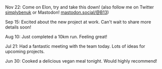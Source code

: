 Nov 22: Come on Elon, try and take this down!
(also follow me on Twitter [simplybenuk](https://twitter.com/simplybenuk)
or Mastodon! [mastodon.social/@B13](https://mastodon.social/@B13))


Sep 15: Excited about the new project at work. Can't wait to share more details soon!


Aug 10: Just completed a 10km run. Feeling great!


Jul 21: Had a fantastic meeting with the team today. Lots of ideas for upcoming projects.


Jun 30: Cooked a delicious vegan meal tonight. Would highly recommend!
